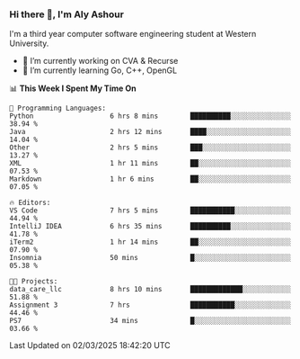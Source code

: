 ### Hi there 👋, I'm Aly Ashour
I'm a third year computer software engineering student at Western University.

- 🔭 I’m currently working on CVA & Recurse
- 🌱 I’m currently learning Go, C++, OpenGL

<!--START_SECTION:waka-->
📊 **This Week I Spent My Time On** 

```text
💬 Programming Languages: 
Python                   6 hrs 8 mins        ██████████░░░░░░░░░░░░░░░   38.94 % 
Java                     2 hrs 12 mins       ████░░░░░░░░░░░░░░░░░░░░░   14.04 % 
Other                    2 hrs 5 mins        ███░░░░░░░░░░░░░░░░░░░░░░   13.27 % 
XML                      1 hr 11 mins        ██░░░░░░░░░░░░░░░░░░░░░░░   07.53 % 
Markdown                 1 hr 6 mins         ██░░░░░░░░░░░░░░░░░░░░░░░   07.05 % 

🔥 Editors: 
VS Code                  7 hrs 5 mins        ███████████░░░░░░░░░░░░░░   44.94 % 
IntelliJ IDEA            6 hrs 35 mins       ██████████░░░░░░░░░░░░░░░   41.78 % 
iTerm2                   1 hr 14 mins        ██░░░░░░░░░░░░░░░░░░░░░░░   07.90 % 
Insomnia                 50 mins             █░░░░░░░░░░░░░░░░░░░░░░░░   05.38 % 

🐱‍💻 Projects: 
data_care_llc            8 hrs 10 mins       █████████████░░░░░░░░░░░░   51.88 % 
Assignment 3             7 hrs               ███████████░░░░░░░░░░░░░░   44.46 % 
PS7                      34 mins             █░░░░░░░░░░░░░░░░░░░░░░░░   03.66 % 
```


 Last Updated on 02/03/2025 18:42:20 UTC
<!--END_SECTION:waka-->
